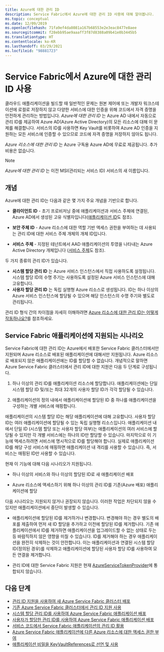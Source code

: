 ```yaml
---
title: Azure에 대한 관리 ID
description: Service Fabric에서 Azure에 대한 관리 ID 사용에 대해 알아봅니다.
ms.topic: conceptual
ms.date: 12/09/2019
ms.openlocfilehash: 71fa9ef4da8081a167b68553e2e3eac8477e8aee
ms.sourcegitcommit: f28ebb95ae9aaaff3f87d8388a09b41e0b3445b5
ms.translationtype: HT
ms.contentlocale: ko-KR
ms.lasthandoff: 03/29/2021
ms.locfileid: "98881723"
---
```

# <a name="using-managed-identities-for-azure-with-service-fabric"></a>Service Fabric에서 Azure에 대한 관리 ID 사용

클라우드 애플리케이션을 빌드할 때 일반적인 문제는 원본 제어에 또는 개발자 워크스테이션에 로컬로 저장하지 않고 다양한 서비스에 대한 인증을 위해 코드에서 자격 증명을 안전하게 관리하는 방법입니다. *Azure에 대한 관리 ID* 는 Azure AD 내에서 자동으로 관리 ID를 제공하여 Azure AD(Azure Active Directory)의 모든 리소스에 대해 이 문제를 해결합니다. 서비스의 ID를 사용하면 Key Vault를 비롯하여 Azure AD 인증을 지원하는 모든 서비스에 인증할 수 있으므로 코드에 자격 증명을 저장하지 않아도 됩니다.

*Azure 리소스에 대한 관리 ID* 는 Azure 구독용 Azure AD에 무료로 제공됩니다. 추가 비용은 없습니다.

> [!NOTE]
> *Azure에 대한 관리 ID* 는 이전 MSI(관리되는 서비스 ID) 서비스의 새 이름입니다.

## <a name="concepts"></a>개념

Azure에 대한 관리 ID는 다음과 같은 몇 가지 주요 개념을 기반으로 합니다.

- **클라이언트 ID** - 초기 프로비저닝 중에 애플리케이션과 서비스 주체에 연결된, Azure AD에서 생성된 고유 식별자입니다([애플리케이션 ID](../active-directory/develop/developer-glossary.md#application-id-client-id)도 참조).

- **보안 주체 ID** - Azure 리소스에 대한 역할 기반 액세스 권한을 부여하는 데 사용되는 관리 ID에 대한 서비스 주체 개체의 개체 ID입니다.

- **서비스 주체** - 지정된 테넌트에서 AAD 애플리케이션의 투영을 나타내는 Azure Active Directory 개체입니다 ([서비스 주체](../active-directory/develop/developer-glossary.md#service-principal-object)도 참조).

두 가지 종류의 관리 ID가 있습니다.

- **시스템 할당 관리 ID** 는 Azure 서비스 인스턴스에서 직접 사용하도록 설정됩니다.  시스템 할당 ID의 수명 주기는 사용하도록 설정된 Azure 서비스 인스턴스에 대해 고유합니다.
- **사용자 할당 관리 ID** 는 독립 실행형 Azure 리소스로 생성됩니다. ID는 하나 이상의 Azure 서비스 인스턴스에 할당될 수 있으며 해당 인스턴스의 수명 주기와 별도로 관리됩니다.

관리 ID 형식 간의 차이점을 자세히 이해하려면 [Azure 리소스에 대한 관리 ID는 어떻게 작동하나요?](../active-directory/managed-identities-azure-resources/overview.md#managed-identity-types)를 참조하세요.

## <a name="supported-scenarios-for-service-fabric-applications"></a>Service Fabric 애플리케이션에 지원되는 시나리오

Service Fabric에 대한 관리 ID는 Azure에서 배포한 Service Fabric 클러스터에서만 지원되며 Azure 리소스로 배포된 애플리케이션에 대해서만 지원됩니다. Azure 리소스로 배포되지 않은 애플리케이션에는 ID를 할당할 수 없습니다. 개념적으로 말하면 Azure Service Fabric 클러스터에서 관리 ID에 대한 지원은 다음 두 단계로 구성됩니다.

1. 하나 이상의 관리 ID를 애플리케이션 리소스에 할당합니다. 애플리케이션에는 단일 시스템 할당 ID 및/또는 최대 32개의 사용자 할당 ID가 각각 할당될 수 있습니다.

2. 애플리케이션의 정의 내에서 애플리케이션에 할당된 ID 중 하나를 애플리케이션을 구성하는 개별 서비스에 매핑합니다.

애플리케이션의 시스템 할당 ID는 해당 애플리케이션에 대해 고유합니다. 사용자 할당 ID는 여러 애플리케이션에 할당될 수 있는 독립 실행형 리소스입니다. 애플리케이션 내에서 단일 ID (시스템 할당 또는 사용자 할당 여부)는 애플리케이션의 여러 서비스에 할당될 수 있지만 각 개별 서비스에는 하나의 ID만 할당할 수 있습니다. 마지막으로 이 기능에 액세스하려면 서비스에 명시적으로 ID를 할당해야 합니다. 실제로 애플리케이션 ID를 해당 구성 서비스에 매핑하면 애플리케이션 내 격리를 사용할 수 있습니다. 즉, 서비스는 매핑된 ID만 사용할 수 있습니다.  

현재 이 기능에 대해 다음 시나리오가 지원됩니다.

- 하나 이상의 서비스와 하나 이상의 할당된 ID로 새 애플리케이션 배포

- Azure 리소스에 액세스하기 위해 하나 이상의 관리 ID를 기존(Azure 배포) 애플리케이션에 할당

다음 시나리오는 지원되지 않거나 권장되지 않습니다. 이러한 작업은 차단되지 않을 수 있지만 애플리케이션에서 중단이 발생할 수 있습니다.

- 애플리케이션에 할당된 ID를 제거하거나 변경합니다. 변경해야 하는 경우 별도의 배포를 제출하여 먼저 새 ID 할당을 추가하고 이전에 할당된 ID를 제거합니다. 기존 애플리케이션에서 ID를 제거하면 애플리케이션을 업그레이드할 수 없는 상태로 두는 등 바람직하지 않은 영향을 미칠 수 있습니다. ID를 제거해야 하는 경우 애플리케이션을 완전히 삭제하는 것이 안전합니다. 이는 애플리케이션과 연결된 시스템 할당 ID(정의된 경우)를 삭제하고 애플리케이션에 할당된 사용자 할당 ID를 사용하여 모든 연결을 제거합니다.

- 관리 ID에 대한 Service Fabric 지원은 현재 [AzureServiceTokenProvider](/dotnet/api/overview/azure/service-to-service-authentication)에 통합되지 않습니다.

## <a name="next-steps"></a>다음 단계

- [관리 ID 지원을 사용하여 새 Azure Service Fabric 클러스터 배포](./configure-new-azure-service-fabric-enable-managed-identity.md)
- [기존 Azure Service Fabric 클러스터에서 관리 ID 지원 사용](./configure-existing-cluster-enable-managed-identity-token-service.md)
- [시스템 할당 관리 ID를 사용하여 Azure Service Fabric 애플리케이션 배포](./how-to-deploy-service-fabric-application-system-assigned-managed-identity.md)
- [사용자가 할당한 관리 ID를 사용하여 Azure Service Fabric 애플리케이션 배포](./how-to-deploy-service-fabric-application-user-assigned-managed-identity.md)
- [서비스 코드에서 Service Fabric 애플리케이션의 관리 ID 활용](./how-to-managed-identity-service-fabric-app-code.md)
- [Azure Service Fabric 애플리케이션에 다른 Azure 리소스에 대한 액세스 권한 부여](./how-to-grant-access-other-resources.md)
- [애플리케이션 비밀을 KeyVaultReferences로 선언 및 사용](./service-fabric-keyvault-references.md)